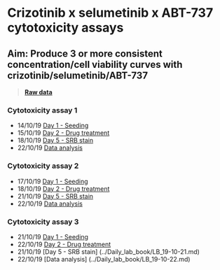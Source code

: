 # Crizotinib x selumetinib x ABT-737 cytotoxicity assays
## Aim: Produce 3 or more consistent concentration/cell viability curves with crizotinib/selumetinib/ABT-737

>**[Raw data ](../Raw_SRB_data/O6_crizotinib_selumetinib_ABT)**

### Cytotoxicity assay 1

* 14/10/19 [Day 1 - Seeding](../Daily_lab_book/LB_19-10-14.md)
* 15/10/19 [Day 2 - Drug treatment](../Daily_lab_book/LB_19-10-15.md)
* 18/10/19 [Day 5 - SRB stain](../Daily_lab_book/LB_19-10-18.md)
* 22/10/19 [Data analysis](../Daily_lab_book/LB_19-10-22.md)


### Cytotoxicity assay 2

* 17/10/19 [Day 1 - Seeding](../Daily_lab_book/LB_19-10-17.md)
* 18/10/19 [Day 2 - Drug treatment](../Daily_lab_book/LB_19-10-18.md)
* 21/10/19 [Day 5 - SRB stain](../Daily_lab_book/LB_19-10-21.md)
* 22/10/19 [Data analysis](../Daily_lab_book/LB_19-10-22.md)


### Cytotoxicity assay 3

* 21/10/19 [Day 1 - Seeding](../Daily_lab_book/LB_19-10-21.md)
* 22/10/19 [Day 2 - Drug treatment](../Daily_lab_book/LB_19-10-22.md)
* 21/10/19 [Day 5 - SRB stain] (../Daily_lab_book/LB_19-10-21.md)
* 22/10/19 [Data analysis] (../Daily_lab_book/LB_19-10-22.md)
